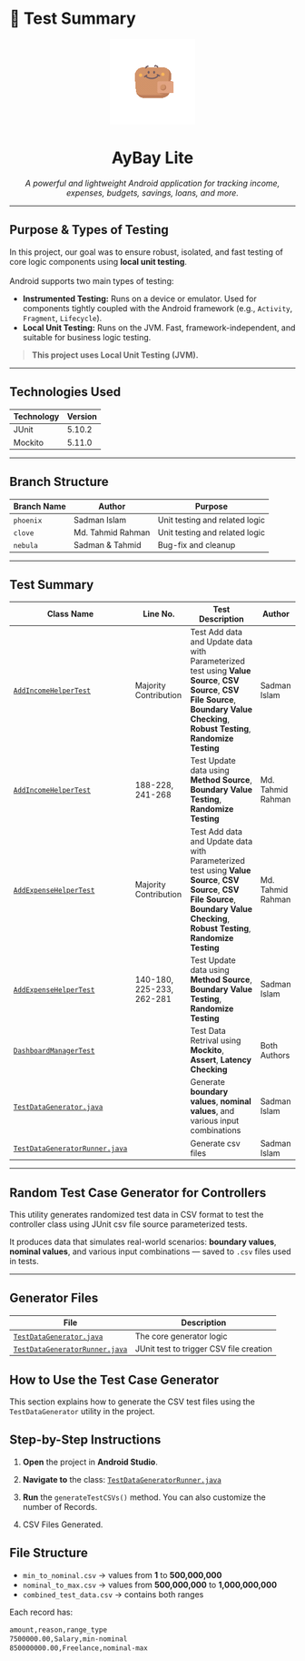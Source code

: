 # 🧪 Test Summary
<p align="center">
  <img src="https://github.com/amisadman/aybay-lite/blob/main/ExternalResources/aybay-animation.gif"/>
</p>

<h1 align="center">AyBay Lite</h1>

<p align="center"><i>
A powerful and lightweight Android application for tracking income, expenses, budgets, savings, loans, and more.
</i></p>

---


## Purpose & Types of Testing

In this project, our goal was to ensure robust, isolated, and fast testing of core logic components using **local unit testing**.<br><br> Android supports two main types of testing:

- **Instrumented Testing:** Runs on a device or emulator. Used for components tightly coupled with the Android framework (e.g., `Activity`, `Fragment`, `Lifecycle`).
- **Local Unit Testing:** Runs on the JVM. Fast, framework-independent, and suitable for business logic testing.

>  **This project uses Local Unit Testing (JVM).**

---

## Technologies Used

| Technology | Version  |
|------------|----------|
| JUnit      | 5.10.2   |
| Mockito    | 5.11.0   |

---

## Branch Structure

| Branch Name | Author            | Purpose                                                |
|-------------|-------------------|--------------------------------------------------------|
| `phoenix`   | Sadman Islam      | Unit testing and related logic      |
| `clove`     | Md. Tahmid Rahman  | Unit testing and related logic     |
| `nebula`    | Sadman & Tahmid   | Bug-fix and cleanup               |

---

## Test Summary

| Class Name | Line No. | Test Description                                      | Author           |
|------------------------|----------|-------------------------------------------------------|------------------|
| [`AddIncomeHelperTest`](./java/com/amisadman/aybaylite/Controllers/AddIncomeHelperTest.java)| Majority Contribution | Test Add data and Update data with Parameterized test using **Value Source**, **CSV Source**, **CSV File Source**, **Boundary Value Checking**, **Robust Testing**, **Randomize Testing** | Sadman Islam     |
| [`AddIncomeHelperTest`](./java/com/amisadman/aybaylite/Controllers/AddIncomeHelperTest.java)| 188-228, 241-268 | Test Update data using **Method Source**, **Boundary Value Testing**, **Randomize Testing**| Md. Tahmid Rahman |
| [`AddExpenseHelperTest`](./java/com/amisadman/aybaylite/Controllers/AddExpenseHelperTest.java)| Majority Contribution | Test Add data and Update data with Parameterized test using **Value Source**, **CSV Source**, **CSV File Source**, **Boundary Value Checking**, **Robust Testing**, **Randomize Testing**| Md. Tahmid Rahman|
| [`AddExpenseHelperTest`](./java/com/amisadman/aybaylite/Controllers/AddExpenseHelperTest.java)   | 140-180, 225-233, 262-281 |Test Update data using **Method Source**, **Boundary Value Testing**, **Randomize Testing**| Sadman Islam |
| [`DashboardManagerTest`](./java/com/amisadman/aybaylite/Controllers/DashboardManagerTest.java) | | Test Data Retrival using **Mockito**, **Assert**, **Latency Checking**  | Both Authors      |
| [`TestDataGenerator.java`](./java/com/amisadman/aybaylite/TestCaseGenerator/TestDataGenerator.java) | | Generate **boundary values**, **nominal values**, and various input combinations  | Sadman Islam |
| [`TestDataGeneratorRunner.java`](./java/com/amisadman/aybaylite/TestCaseGenerator/TestDataGeneratorRunner.java) | | Generate csv files  | Sadman Islam |


---
## Random Test Case Generator for Controllers

This utility generates randomized test data in CSV format to test the controller class using JUnit csv file source parameterized tests.

It produces data that simulates real-world scenarios: **boundary values**, **nominal values**, and various input combinations — saved to `.csv` files used in tests.

---

## Generator Files

| File | Description |
|------|-------------|
| [`TestDataGenerator.java`](./java/com/amisadman/aybaylite/TestCaseGenerator/TestDataGenerator.java) | The core generator logic |
| [`TestDataGeneratorRunner.java`](./java/com/amisadman/aybaylite/TestCaseGenerator/TestDataGeneratorRunner.java) | JUnit test to trigger CSV file creation |

## How to Use the Test Case Generator

This section explains how to generate the CSV test files using the `TestDataGenerator` utility in the project.

## Step-by-Step Instructions

1. **Open** the project in **Android Studio**.

2. **Navigate to** the class: [`TestDataGeneratorRunner.java`](./java/com/amisadman/aybaylite/TestCaseGenerator/TestDataGeneratorRunner.java)

3. **Run** the `generateTestCSVs()` method. You can also customize the number of Records.
4. CSV Files Generated.


## File Structure

- `min_to_nominal.csv` → values from **1** to **500,000,000**
- `nominal_to_max.csv` → values from **500,000,000** to **1,000,000,000**
- `combined_test_data.csv` → contains both ranges

Each record has:

```csv
amount,reason,range_type
7500000.00,Salary,min-nominal
850000000.00,Freelance,nominal-max
